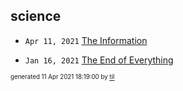 ## science


* <code>Apr 11, 2021</code> [The Information](2021-04-11T18-17-33-the-information.md)

* <code>Jan 16, 2021</code> [The End of Everything](2021-01-16T20-15-38-the-end-of-everything.md)

<sup><sub>generated 11 Apr 2021 18:19:00 by <a href='https://github.com/senorprogrammer/til'>til</a></sub></sup>
